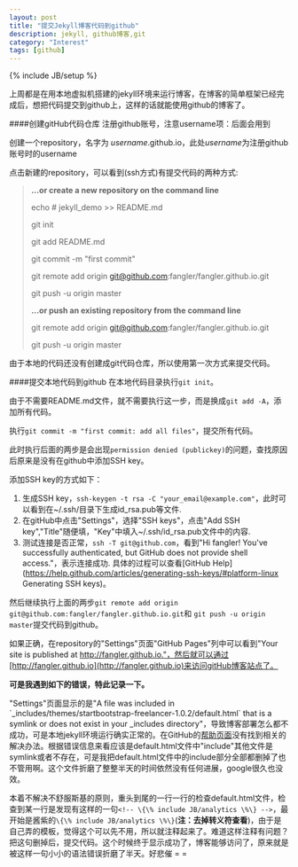 ```yaml
---
layout: post
title: "提交Jekyll博客代码到github"
description: jekyll, github博客,git
category: "Interest"
tags: [github]
---
```

{% include JB/setup %}

上周都是在用本地虚拟机搭建的jekyll环境来运行博客，在博客的简单框架已经完成后，想把代码提交到github上，这样的话就能使用github的博客了。

####创建gitHub代码仓库
注册github账号，注意username项：后面会用到

创建一个repository，名字为 *username*.github.io，此处*username*为注册github账号时的username

点击新建的repository，可以看到(ssh方式)有提交代码的两种方式:

>**…or create a new repository on the command line**
>
>
>echo # jekyll_demo >> README.md
>
>git init
>
>git add README.md
>
>git commit -m "first commit"
>
>git remote add origin git@github.com:fangler/fangler.github.io.git
>
>git push -u origin master
>
>**…or push an existing repository from the command line**
>
>
>git remote add origin git@github.com:fangler/fangler.github.io.git
>
>git push -u origin master

由于本地的代码还没有创建成git代码仓库，所以使用第一次方式来提交代码。

####提交本地代码到github
在本地代码目录执行`git init`。

由于不需要README.md文件，就不需要执行这一步，而是换成`git add -A`，添加所有代码。

执行`git commit -m "first commit: add all files"`，提交所有代码。

此时执行后面的两步是会出现`permission denied (publickey)`的问题，查找原因后原来是没有在github中添加SSH key。

添加SSH key的方式如下：

1. 生成SSH key，`ssh-keygen -t rsa -C "your_email@example.com"`，此时可以看到在~/.ssh/目录下生成id_rsa.pub等文件.
2. 在gitHub中点击"Settings"，选择"SSH keys"，点击"Add SSH key","Title"随便填，"Key"中填入~/.ssh/id_rsa.pub文件中的内容.
3. 测试连接是否正常，`ssh -T git@github.com`，看到"Hi fangler! You've successfully authenticated, but GitHub does not provide shell access."，表示连接成功.
具体的过程可以查看[GitHub Help](https://help.github.com/articles/generating-ssh-keys/#platform-linux Generating SSH keys)。

然后继续执行上面的两步`git remote add origin git@github.com:fangler/fangler.github.io.git`和
`git push -u origin master`提交代码到github。

如果正确，在repository的"Settings"页面"GitHub Pages"列中可以看到"Your site is published at http://fangler.github.io."，然后就可以通过[http://fangler.github.io](http://fangler.github.io)来访问gitHub博客站点了。

**可是我遇到如下的错误，特此记录一下。**

"Settings"页面显示的是"A file was included in \`_includes/themes/startbootstrap-freelancer-1.0.2/default.html\` that is a symlink or does not exist in your _includes directory"，导致博客部署怎么都不成功，可是本地jekyll环境运行确实正常的。在GitHub的[帮助页面](https://help.github.com/articles/page-build-failed-file-is-a-symlink/)没有找到相关的解决办法。根据错误信息来看应该是default.html文件中"include"其他文件是symlink或者不存在，可是我把default.html文件中的include部分全部都删掉了也不管用啊。这个文件折磨了整整半天的时间依然没有任何进展，google很久也没效。

本着不解决不舒服斯基的原则，重头到尾的一行一行的检查default.html文件，检查到某一行是发现有这样的一句`<!-- \{\% include JB/analytics \%\} -->`，最开始是酱紫的`\{\% include JB/analytics \%\}`(**注：去掉转义符查看**)，由于是自己弄的模板，觉得这个可以先不用，所以就注释起来了。难道这样注释有问题？把这句删掉后，提交代码。这个时候终于显示成功了，博客能够访问了，原来就是被这样一句小小的语法错误折磨了半天。好悲催 = =